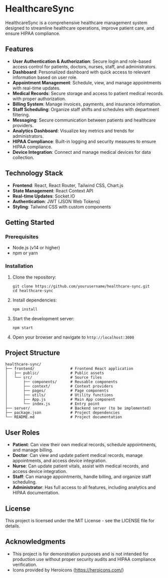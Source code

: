 # HealthcareSync

HealthcareSync is a comprehensive healthcare management system designed to streamline healthcare operations, improve patient care, and ensure HIPAA compliance.

## Features

- **User Authentication & Authorization**: Secure login and role-based access control for patients, doctors, nurses, staff, and administrators.
- **Dashboard**: Personalized dashboard with quick access to relevant information based on user role.
- **Appointment Management**: Schedule, view, and manage appointments with real-time updates.
- **Medical Records**: Secure storage and access to patient medical records with proper authorization.
- **Billing System**: Manage invoices, payments, and insurance information.
- **Staff Scheduling**: Organize staff shifts and schedules with department filtering.
- **Messaging**: Secure communication between patients and healthcare providers.
- **Analytics Dashboard**: Visualize key metrics and trends for administrators.
- **HIPAA Compliance**: Built-in logging and security measures to ensure HIPAA compliance.
- **Device Integration**: Connect and manage medical devices for data collection.

## Technology Stack

- **Frontend**: React, React Router, Tailwind CSS, Chart.js
- **State Management**: React Context API
- **Real-time Updates**: Socket.IO
- **Authentication**: JWT (JSON Web Tokens)
- **Styling**: Tailwind CSS with custom components

## Getting Started

### Prerequisites

- Node.js (v14 or higher)
- npm or yarn

### Installation

1. Clone the repository:
   ```
   git clone https://github.com/yourusername/healthcare-sync.git
   cd healthcare-sync
   ```

2. Install dependencies:
   ```
   npm install
   ```

3. Start the development server:
   ```
   npm start
   ```

4. Open your browser and navigate to `http://localhost:3000`

## Project Structure

```
healthcare-sync/
├── frontend/                # Frontend React application
│   ├── public/              # Public assets
│   └── src/                 # Source files
│       ├── components/      # Reusable components
│       ├── context/         # Context providers
│       ├── pages/           # Page components
│       ├── utils/           # Utility functions
│       ├── App.js           # Main App component
│       └── index.js         # Entry point
├── server/                  # Backend server (to be implemented)
├── package.json             # Project dependencies
└── README.md                # Project documentation
```

## User Roles

- **Patient**: Can view their own medical records, schedule appointments, and manage billing.
- **Doctor**: Can view and update patient medical records, manage appointments, and access device integration.
- **Nurse**: Can update patient vitals, assist with medical records, and access device integration.
- **Staff**: Can manage appointments, handle billing, and organize staff scheduling.
- **Administrator**: Has full access to all features, including analytics and HIPAA documentation.

## License

This project is licensed under the MIT License - see the LICENSE file for details.

## Acknowledgments

- This project is for demonstration purposes and is not intended for production use without proper security audits and HIPAA compliance verification.
- Icons provided by Heroicons (https://heroicons.com/)